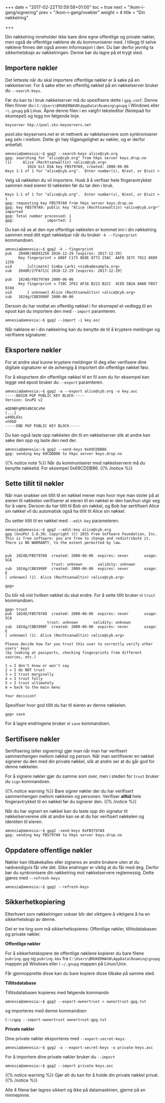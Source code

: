 +++
date = "2017-02-22T10:59:58+01:00"
toc = true
next = "/kom-i-gang/signering"
prev = "/kom-i-gang/noekler"
weight = 4
title = "Din nøkkelring"

+++

Din nøkkelring inneholder ikke bare dine egne offentlige og private nøkler,
men også de offentlige nøklene de du kommuniserer med. I tillegg til selve
nøklene finnes det også annen informasjon i den. Du bør derfor jevnlig ta
sikkerhetskopi av nøkkelringen. Denne bør du lagre på et trygt sted.

Importere nøkler
----------------

Det letteste når du skal importere offentlige nøkler er å søke på en nøkkelserver.
For å søke etter en offentlig nøkkel på en nøkkelserver bruker du `--search-keys`.

Før du kan ta i bruk nøkkelserver må du spesifisere dette i `gpg.conf`. Denne
filen finner du i `C:\Users\BRUKERNAVN\AppData\Roaming\gnupg` i Windows eller
`~\.gnupg` på Linux. Åpne denne filen i en valgfri teksteditor
(Notepad for eksmepel) og legg inn følgende linje.

    keyserver hkp://pool.sks-keyservers.net

*pool.sks-keyservers.net* er et nettverk av nøkkelservere som synkroniserer seg
selv i mellom. Dette gir høy tilgjengelighet av nøkler, og er derfor anbefalt.


    amnesia@amnesia:~$ gpg2 --search-keys alice@cyb.org
    gpg: searching for "alice@cyb.org" from hkps server keys.drup.no
    (1)     Alice (Rechtsanwältin) <alice@cyb.org>
              1024 bit DSA key FB5797A9, created: 2000-06-06
    Keys 1-1 of 1 for "alice@cyb.org".  Enter number(s), N)ext, or Q)uit >

Velg så nøkkelen du vil importere. Husk å å verfiser hele fingeravtrykket sammen
med eieren til nøkkelen før du tar den i bruk.


    Keys 1-1 of 1 for "alice@cyb.org".  Enter number(s), N)ext, or Q)uit > 1
    gpg: requesting key FB5797A9 from hkps server keys.drup.no
    gpg: key FB5797A9: public key "Alice (Rechtsanwältin) <alice@cyb.org>" imported
    gpg: Total number processed: 1
    gpg:               imported: 1

Du kan nå se at den nye offentlige nøkkelen er kommet inn i din nøkkelring
sammen med ditt eget nøkkelpar når du bruker  `-k --fingerprint` kommandoen.


    amnesia@amnesia:~$ gpg2 -k --fingerprint
    pub   2048R/86D91256 2016-12-29 [expires: 2017-12-29]
          Key fingerprint = A0EF C173 8E8E 8772 25AC  AAFD 3E7C 7812 86D9 1256
    uid       [ultimate] Simba Larki <simba@example.org>
    sub   2048R/27FA711C 2016-12-29 [expires: 2017-12-29]

    pub   1024D/FB5797A9 2000-06-06
          Key fingerprint = 738C 2FE2 AF16 B223 B2CC  4CED 5B2A 0A6D FB57 97A9
    uid       [ unknown] Alice (Rechtsanwältin) <alice@cyb.org>
    sub   1024g/C8B3998F 2000-06-06


Dersom du har mottat en offentlig nøkkel i for eksmepel et vedlegg til en epost
kan du importere den med `--import` paramteren.


    amnesia@amnesia:~$ gpg2 --import -i key.asc

Når nøklene er i din nøkkelring kan du benytte de til å kryptere meldinger og
verifisere signaturer.

Eksportere nøkler
-----------------

For at andre skal kunne kryptere meldinger til deg eller verifisere dine digitale
signaturer er de avhengig å importert din offentlige nøkkel føsr.

For å eksportere din offentlige nøkkel til en fil som du for eksempel kan legge
ved epost bruker du `--export` paramteren.


    amnesia@amnesia:~$ gpg2 -a --export alice@cyb.org -o key.asc
    -----BEGIN PGP PUBLIC KEY BLOCK-----
    Version: GnuPG v2

    mQENBFgM8S4BCACsRH
    [...]
    w49DLEkc
    =h9GD
    -----END PGP PUBLIC KEY BLOCK-----

Du kan også laste opp nøkkelen din til en nøkkelserver slik at andre kan søke
den opp og laste den ned der.


    amnesia@amnesia:~$ gpg2 --send-keys 0x69CDDB86
    gpg: sending key 69CDDB86 to hkps server keys.drup.no

{{% notice note %}}
Når du kommuniserer med nøkkelservere må du benytte nøkkelid. For eksempel 0x69CDDB86.
{{% /notice %}}

Sette tillit til nøkler
-----------------------
Når man snakker om tillit til en nøkkel mener man hvor mye man stoler på at
eieren til nøkkelen verifiserer at eieren til en nøkkel er den han/hun utgir
seg for å være. Dersom du har tillit til Bob sin nøkkel, og Bob har sertifisert
Alice sin nøkkel vil du automatisk også ha tillit til Alice sin nøkkel.

Du setter tillit til en nøkkel med `--edit-key` parameteren.


    amnesia@amnesia:~$ gpg2 --edit-key alice@cyb.org
    gpg (GnuPG) 2.0.30; Copyright (C) 2015 Free Software Foundation, Inc.
    This is free software: you are free to change and redistribute it.
    There is NO WARRANTY, to the extent permitted by law.


    pub  1024D/FB5797A9  created: 2000-06-06  expires: never       usage: SCA
                         trust: unknown       validity: unknown
    sub  1024g/C8B3998F  created: 2000-06-06  expires: never       usage: E
    [ unknown] (1). Alice (Rechtsanwältin) <alice@cyb.org>

    gpg>

Du blir nå vist hvilken nøkkel du skal endre. For å sette tillit bruker vi
`trust` kommandoen.

    gpg> trust
    pub  1024D/FB5797A9  created: 2000-06-06  expires: never       usage: SCA
                       trust: unknown       validity: unknown
    sub  1024g/C8B3998F  created: 2000-06-06  expires: never       usage: E
    [ unknown] (1). Alice (Rechtsanwältin) <alice@cyb.org>

    Please decide how far you trust this user to correctly verify other users' keys
    (by looking at passports, checking fingerprints from different sources, etc.)

    1 = I don't know or won't say
    2 = I do NOT trust
    3 = I trust marginally
    4 = I trust fully
    5 = I trust ultimately
    m = back to the main menu

    Your decision?

Spesifiser hvor god tillit du har til eieren av denne nøkkelen.


    gpg> save

For å lagre endringene bruker vi `save` kommandoen.

Sertifisere nøkler
------------------

Sertifisering (eller signering) gjør man når man har verifisert sammenhengen
mellom nøkkel og person. Når man sertifiserer en nøkkel signerer du den med din
private nøkkel, slik at andre ser at du går god for denne nøkkelen.

For å signere nøkler gjør du samme som over, men i steden for `trust` bruker
du `sign` kommandoen.

{{% notice warning %}}
 Bare signer nøkler der du har verifisert sammenhengen mellom nøkkelen og personen. Verifiser **alltid** hele fingeravtrykket til en nøkkel før du signerer den.
{{% /notice %}}

Når du har signert en nøkkel kan du laste opp din signatur til nøkkelserverene
slik at andre kan se at du har verifisert nøkkelen og identiten til eieren.

    amnesia@amnesia:~$ gpg2 -send-keys 0xFB5797A9
    gpg: sending key FB5797A9 to hkps server keys.drup.no


Oppdatere offentlige nøkler
---------------------------

Nøkler kan tilbakekalles eller signeres av andre brukere uten at du nødvendigvis
får vite det. Slike endringer er viktig at du får med deg. Derfor bør du synkronisere
din nøkkelring mot nøkkelservere reglemessig. Dette gjøres med `--refresh-keys`

    amnesia@amnesia:~$ gpg2 --refresh-keys

Sikkerhetkopiering
------------------

Etterhvert som nøkkelringen vokser blir det viktigere å viktigere å ha en
sikkerhetskopi av denne.

Det er tre ting som må sikkerhetkopieres: Offentlige nøkler, tillitsdatabasen og
private nøkler.

**Offentlige nøkler**

For å sikkerhetskopiere de offentlige nøklene kopierer du bare filene
`pubring.gpg` og `pubring.kbx` fra  `C:\Users\BRUKERNAVN\AppData\Roaming\gnupg`
mappen på Windows eller i `~/.gnupg` mappen på Linux/Unix.

Får gjennopprette disse kan du bare kopiere disse tilbake på samme sted.

**Tillitsdatabase**

Tillitsdatabasen kopieres med følgende kommando

    amnesia@amnesia:~$ gpg2 --export-ownertrust > ownertrust-gpg.txt

og importeres med denne kommandoen

    C:\>gpg --import-ownertrust ownertrust-gpg.txt

**Private nøkler**

Dine private nøkler eksporteres med `--export-secret-keys`.

    amnesia@amnesia:~$ gpg2 -a --export-secret-keys -o private-keys.asc

For å importere dine private nøkler bruker du `--import`


    amnesia@amnesia:~$ gpg2 --import private-keys.asc

{{% notice warning %}}
Gjør alt du kan for å holde din private nøkkel privat.
{{% /notice %}}

Alle 4 filene bør lagres sikkert og ikke på datamaskinen, gjerne på en minnepinne.
